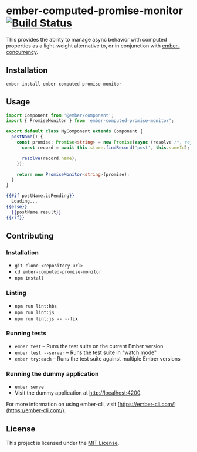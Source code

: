 ember-computed-promise-monitor [![Build Status](https://travis-ci.com/NullVoxPopuli/ember-computed-promise-monitor.svg?branch=master)](https://travis-ci.com/NullVoxPopuli/ember-computed-promise-monitor)
==============================================================================

This provides the ability to manage async behavior with computed properties as a light-weight alternative to, or in conjunction with [ember-concurrency](http://ember-concurrency.com/). 


Installation
------------------------------------------------------------------------------

```
ember install ember-computed-promise-monitor
```


Usage
------------------------------------------------------------------------------

```ts
import Component from '@ember/component';
import { PromiseMonitor } from 'ember-computed-promise-monitor';

export default class MyComponent extends Component {
  postName() {
    const promise: Promise<string> = new Promise(async (resolve /*, reject */) => {
      const record = await this.store.findRecord('post', this.someId);

      resolve(record.name);
    });

    return new PromiseMonitor<string>(promise);
  }
}
```

```hbs
{{#if postName.isPending}}
  Loading...
{{else}}
  {{postName.result}}
{{/if}}
```



Contributing
------------------------------------------------------------------------------

### Installation

* `git clone <repository-url>`
* `cd ember-computed-promise-monitor`
* `npm install`

### Linting

* `npm run lint:hbs`
* `npm run lint:js`
* `npm run lint:js -- --fix`

### Running tests

* `ember test` – Runs the test suite on the current Ember version
* `ember test --server` – Runs the test suite in "watch mode"
* `ember try:each` – Runs the test suite against multiple Ember versions

### Running the dummy application

* `ember serve`
* Visit the dummy application at [http://localhost:4200](http://localhost:4200).

For more information on using ember-cli, visit [https://ember-cli.com/](https://ember-cli.com/).

License
------------------------------------------------------------------------------

This project is licensed under the [MIT License](LICENSE.md).
